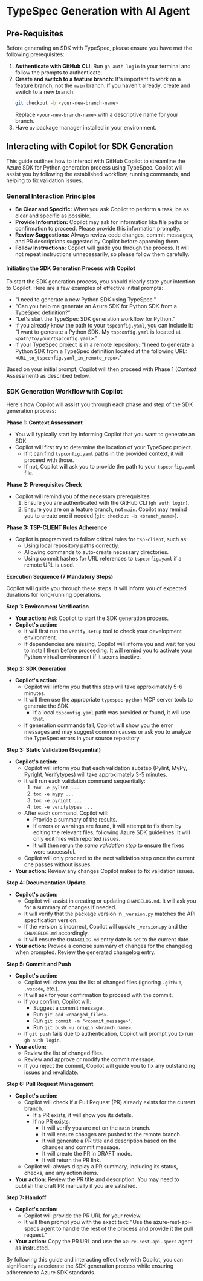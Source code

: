 # TypeSpec Generation with AI Agent


## Pre-Requisites
Before generating an SDK with TypeSpec, please ensure you have met the following prerequisites:

1.  **Authenticate with GitHub CLI:**
    Run `gh auth login` in your terminal and follow the prompts to authenticate.
2.  **Create and switch to a feature branch:**
    It's important to work on a feature branch, not the `main` branch. If you haven't already, create and switch to a new branch:
    ```bash
    git checkout -b <your-new-branch-name>
    ```
    Replace `<your-new-branch-name>` with a descriptive name for your branch.
3. Have `uv` package manager installed in your environment.

## Interacting with Copilot for SDK Generation

This guide outlines how to interact with GitHub Copilot to streamline the Azure SDK for Python generation process using TypeSpec. Copilot will assist you by following the established workflow, running commands, and helping to fix validation issues.

### General Interaction Principles

*   **Be Clear and Specific:** When you ask Copilot to perform a task, be as clear and specific as possible.
*   **Provide Information:** Copilot may ask for information like file paths or confirmation to proceed. Please provide this information promptly.
*   **Review Suggestions:** Always review code changes, commit messages, and PR descriptions suggested by Copilot before approving them.
*   **Follow Instructions:** Copilot will guide you through the process. It will not repeat instructions unnecessarily, so please follow them carefully.

#### Initiating the SDK Generation Process with Copilot

To start the SDK generation process, you should clearly state your intention to Copilot. Here are a few examples of effective initial prompts:

*   "I need to generate a new Python SDK using TypeSpec."
*   "Can you help me generate an Azure SDK for Python SDK from a TypeSpec definition?"
*   "Let's start the TypeSpec SDK generation workflow for Python."
*   If you already know the path to your `tspconfig.yaml`, you can include it: "I want to generate a Python SDK. My `tspconfig.yaml` is located at `<path/to/your/tspconfig.yaml>`."
*   If your TypeSpec project is in a remote repository: "I need to generate a Python SDK from a TypeSpec definition located at the following URL: `<URL_to_tspconfig.yaml_in_remote_repo>`."

Based on your initial prompt, Copilot will then proceed with Phase 1 (Context Assessment) as described below.

### SDK Generation Workflow with Copilot

Here's how Copilot will assist you through each phase and step of the SDK generation process:

**Phase 1: Context Assessment**

*   You will typically start by informing Copilot that you want to generate an SDK.
*   Copilot will first try to determine the location of your TypeSpec project.
    *   If it can find `tspconfig.yaml` paths in the provided context, it will proceed with those.
    *   If not, Copilot will ask you to provide the path to your `tspconfig.yaml` file.

**Phase 2: Prerequisites Check**

*   Copilot will remind you of the necessary prerequisites:
    1.  Ensure you are authenticated with the GitHub CLI (`gh auth login`).
    2.  Ensure you are on a feature branch, not `main`. Copilot may remind you to create one if needed (`git checkout -b <branch_name>`).

**Phase 3: TSP-CLIENT Rules Adherence**

*   Copilot is programmed to follow critical rules for `tsp-client`, such as:
    *   Using local repository paths correctly.
    *   Allowing commands to auto-create necessary directories.
    *   Using commit hashes for URL references to `tspconfig.yaml` if a remote URL is used.

**Execution Sequence (7 Mandatory Steps)**

Copilot will guide you through these steps. It will inform you of expected durations for long-running operations.

**Step 1: Environment Verification**
*   **Your action:** Ask Copilot to start the SDK generation process.
*   **Copilot's action:**
    *   It will first run the `verify_setup` tool to check your development environment.
    *   If dependencies are missing, Copilot will inform you and wait for you to install them before proceeding. It will remind you to activate your Python virtual environment if it seems inactive.

**Step 2: SDK Generation**
*   **Copilot's action:**
    *   Copilot will inform you that this step will take approximately 5-6 minutes.
    *   It will then use the appropriate `typespec-python` MCP server tools to generate the SDK.
        *   If a local `tspconfig.yaml` path was provided or found, it will use that.
    *   If generation commands fail, Copilot will show you the error messages and may suggest common causes or ask you to analyze the TypeSpec errors in your source repository.

**Step 3: Static Validation (Sequential)**
*   **Copilot's action:**
    *   Copilot will inform you that each validation substep (Pylint, MyPy, Pyright, Verifytypes) will take approximately 3-5 minutes.
    *   It will run each validation command sequentially:
        1.  `tox -e pylint ...`
        2.  `tox -e mypy ...`
        3.  `tox -e pyright ...`
        4.  `tox -e verifytypes ...`
    *   After each command, Copilot will:
        *   Provide a summary of the results.
        *   If errors or warnings are found, it will attempt to fix them by editing the relevant files, following Azure SDK guidelines. It will only edit files with reported issues.
        *   It will then rerun the *same validation step* to ensure the fixes were successful.
    *   Copilot will only proceed to the next validation step once the current one passes without issues.
*   **Your action:** Review any changes Copilot makes to fix validation issues.

**Step 4: Documentation Update**
*   **Copilot's action:**
    *   Copilot will assist in creating or updating `CHANGELOG.md`. It will ask you for a summary of changes if needed.
    *   It will verify that the package version in `_version.py` matches the API specification version.
    *   If the version is incorrect, Copilot will update `_version.py` and the `CHANGELOG.md` accordingly.
    *   It will ensure the `CHANGELOG.md` entry date is set to the current date.
*   **Your action:** Provide a concise summary of changes for the changelog when prompted. Review the generated changelog entry.

**Step 5: Commit and Push**
*   **Copilot's action:**
    *   Copilot will show you the list of changed files (ignoring `.github`, `.vscode`, etc.).
    *   It will ask for your confirmation to proceed with the commit.
    *   If you confirm, Copilot will:
        *   Suggest a commit message.
        *   Run `git add <changed_files>`.
        *   Run `git commit -m "<commit_message>"`.
        *   Run `git push -u origin <branch_name>`.
    *   If `git push` fails due to authentication, Copilot will prompt you to run `gh auth login`.
*   **Your action:**
    *   Review the list of changed files.
    *   Review and approve or modify the commit message.
    *   If you reject the commit, Copilot will guide you to fix any outstanding issues and revalidate.

**Step 6: Pull Request Management**
*   **Copilot's action:**
    *   Copilot will check if a Pull Request (PR) already exists for the current branch.
        *   If a PR exists, it will show you its details.
        *   If no PR exists:
            *   It will verify you are not on the `main` branch.
            *   It will ensure changes are pushed to the remote branch.
            *   It will generate a PR title and description based on the changes and commit message.
            *   It will create the PR in DRAFT mode.
            *   It will return the PR link.
    *   Copilot will always display a PR summary, including its status, checks, and any action items.
*   **Your action:** Review the PR title and description. You may need to publish the draft PR manually if you are satisfied.

**Step 7: Handoff**
*   **Copilot's action:**
    *   Copilot will provide the PR URL for your review.
    *   It will then prompt you with the exact text: "Use the azure-rest-api-specs agent to handle the rest of the process and provide it the pull request."
*   **Your action:** Copy the PR URL and use the `azure-rest-api-specs` agent as instructed.

By following this guide and interacting effectively with Copilot, you can significantly accelerate the SDK generation process while ensuring adherence to Azure SDK standards.
